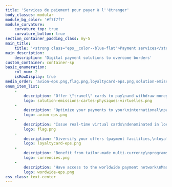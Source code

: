 ```yaml
---
title: 'Services de paiement pour payer à l''étranger'
body_classes: modular
module_bg_color: '#f7f7f7'
module_curvature:
    curvature_top: true
    curvature_bottom: true
section_container_padding_class: my-5
main_title:
    title: '<strong class="eps__color--blue-flat">Payment services</strong> to pay abroad'
main_description:
    description: 'Digital payment solutions to overcome borders'
custom_container: container-sp
basic_enumeration:
    col_num: 2
    isRowDisplay: true
media_order: 'avion-eps.png,flag.png,loyaltycard-eps.png,solution-emissions-cartes-physiques-virtuelles.png,wordwide-eps.png,currencies.png'
enum_item_list:
    -
        description: "Offer \"travel\" cards to pay\nand withdraw money worldwide"
        logo: solution-emissions-cartes-physiques-virtuelles.png
    -
        description: "Optimize your payments to your\ninternational\npartners"
        logo: avion-eps.png
    -
        description: "Issue real-time virtual cards\ndenominated in local currencies."
        logo: flag.png
    -
        description: "Diversify your offers (payment facilities,\nloyalty club, online shopping, etc.)"
        logo: loyaltycard-eps.png
    -
        description: "Benefit from tailor-made multi-currency\nprograms with controlled exchange fees"
        logo: currencies.png
    -
        description: "Have access to the worldwide payment network\nMastercard® with its many currencies"
        logo: wordwide-eps.png
css_class: text-center
---
```


